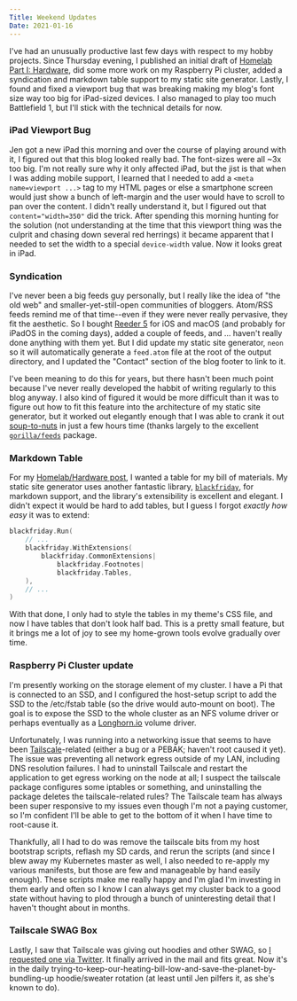 ```yaml
---
Title: Weekend Updates
Date: 2021-01-16
---
```


I've had an unusually productive last few days with respect to my hobby
projects. Since Thursday evening, I published an initial draft of [Homelab Part
I: Hardware][0], did some more work on my Raspberry Pi cluster, added a
syndication and markdown table support to my static site generator. Lastly, I
found and fixed a viewport bug that was breaking making my blog's font size way
too big for iPad-sized devices. I also managed to play too much Battlefield 1,
but I'll stick with the technical details for now.

<!-- more -->

### iPad Viewport Bug

Jen got a new iPad this morning and over the course of playing around with it,
I figured out that this blog looked really bad. The font-sizes were all ~3x too
big. I'm not really sure why it only affected iPad, but the jist is that when I
was adding mobile support, I learned that I needed to add a `<meta
name=viewport ...>` tag to my HTML pages or else a smartphone screen would just
show a bunch of left-margin and the user would have to scroll to pan over the
content. I didn't really understand it, but I figured out that
`content="width=350"` did the trick. After spending this morning hunting for
the solution (not understanding at the time that this viewport thing was the
culprit and chasing down several red herrings) it became apparent that I needed
to set the width to a special `device-width` value. Now it looks great in iPad.


### Syndication

I've never been a big feeds guy personally, but I really like the idea of "the
old web" and smaller-yet-still-open communities of bloggers. Atom/RSS feeds
remind me of that time--even if they were never really pervasive, they fit the
aesthetic. So I bought [Reeder 5][1] for iOS and macOS (and probably for iPadOS
in the coming days), added a couple of feeds, and ... haven't really done
anything with them yet. But I did update my static site generator, `neon` so it
will automatically generate a `feed.atom` file at the root of the output
directory, and I updated the "Contact" section of the blog footer to link to
it.

I've been meaning to do this for years, but there hasn't been much point
because I've never really developed the habbit of writing regularly to this
blog anyway. I also kind of figured it would be more difficult than it was to
figure out how to fit this feature into the architecture of my static site
generator, but it worked out elegantly enough that I was able to crank it out
[soup-to-nuts][2] in just a few hours time (thanks largely to the excellent
[`gorilla/feeds`][3] package.

### Markdown Table

For my [Homelab/Hardware post][0], I wanted a table for my bill of materials.
My static site generator uses another fantastic library, [`blackfriday`][4],
for markdown support, and the library's extensibility is excellent and elegant.
I didn't expect it would be hard to add tables, but I guess I forgot *exactly
how easy* it was to extend:

```go
blackfriday.Run(
    // ...
    blackfriday.WithExtensions(
        blackfriday.CommonExtensions|
            blackfriday.Footnotes|
            blackfriday.Tables,
    ),
    // ...
)
```

With that done, I only had to style the tables in my theme's CSS file, and now
I have tables that don't look half bad. This is a pretty small feature, but it
brings me a lot of joy to see my home-grown tools evolve gradually over time.

### Raspberry Pi Cluster update

I'm presently working on the storage element of my cluster. I have a Pi that is
connected to an SSD, and I configured the host-setup script to add the SSD to
the /etc/fstab table (so the drive would auto-mount on boot). The goal is to
expose the SSD to the whole cluster as an NFS volume driver or perhaps
eventually as a [Longhorn.io][5] volume driver.

Unfortunately, I was running into a networking issue that seems to have been
[Tailscale][6]-related (either a bug or a PEBAK; haven't root caused it yet).
The issue was preventing all network egress outside of my LAN, including DNS
resolution failures. I had to uninstall Tailscale and restart the application
to get egress working on the node at all; I suspect the tailscale package
configures some iptables or something, and uninstalling the package deletes the
tailscale-related rules? The Tailscale team has always been super responsive to
my issues even though I'm not a paying customer, so I'm confident I'll be able
to get to the bottom of it when I have time to root-cause it.

Thankfully, all I had to do was remove the tailscale bits from my host
bootstrap scripts, reflash my SD cards, and rerun the scripts (and since I blew
away my Kubernetes master as well, I also needed to re-apply my various
manifests, but those are few and manageable by hand easily enough). These
scripts make me really happy and I'm glad I'm investing in them early and
often so I know I can always get my cluster back to a good state without having
to plod through a bunch of uninteresting detail that I haven't thought about in
months.

### Tailscale SWAG Box

Lastly, I saw that Tailscale was giving out hoodies and other SWAG, so [I
requested one via Twitter][7]. It finally arrived in the mail and fits great.
Now it's in the daily
trying-to-keep-our-heating-bill-low-and-save-the-planet-by-bundling-up
hoodie/sweater rotation (at least until Jen pilfers it, as she's known to do).

[0]: ./homelab-part-i-hardware.md
[1]: https://reederapp.com/
[2]: https://grammarist.com/idiom/from-soup-to-nuts/
[3]: https://github.com/gorilla/feeds
[4]: https://github.com/russross/blackfriday
[5]: https://longhorn.io
[6]: https;//tailscale.io
[7]: https://twitter.com/weberc2/status/1346578091536232453?s=20

